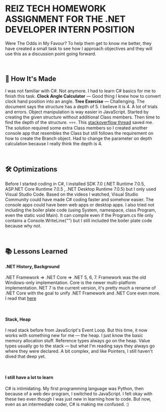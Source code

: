 # REIZ TECH HOMEWORK ASSIGNMENT FOR THE .NET DEVELOPER INTERN POSITION
Were The Odds in My Favour?
To help them get to know me better, they have created a small task to see how I approach objectives and they will use this as a discussion point going forward.

<br>

## 🧰 How It's Made
I was not familiar with C#. Not anymore.
I had to learn C# basics for me to finish this task.
**Clock Angle Calculator** — Good thing I knew how to convert clock hand position into an angle.
**Tree Exercise** — Challenging. The document says the structure has a depth of 5. I believe it is 4. A lot of trials and errors. Object manipulation is way easier in JavaScript. Started by creating the given structure without additional Class members. Then time to find the depth of the structure. 💀💀💀.
This [stackoverflow thread](https://stackoverflow.com/questions/43119860/finding-non-binary-tree-depth) saved me. The solution required some extra Class members so I created another console app that resembles the Class but still follows the requirement on how to create the Branch object. Had to change the parameter on depth calculation because I really think the depth is 4.

<br>

## 🛠 Optimizations
Before I started coding in C#, I installed SDK 7.0 (.NET Runtime 7.0.5, ASP.NET Core Runtime 7.0.5
, .NET Desktop Runtime 7.0.5) but I only used Visual Studio Code. Based on the videos I watched, Visual Studio Community could have made C# coding faster and somehow easier.
The console apps could have been web apps or desktop apps.
I also tried not including the boiler plate code (using System, namespace, class Program, even the static void Main). It can compile even if the Program.cs file only contains a Console.WriteLine("") but I still included the boiler plate code because why not.

<br>

## 📚 Lessons Learned
#### .NET History, Background

.NET Framework => .NET Core => .NET 5, 6, 7.
Framework was the old Windows-only implementation. Core is the newer multi-platform implementation. NET 7 is the current version, it's pretty much a rename of .NET Core with the goal to unify .NET Framework and .NET Core even more.
I read that [here](https://www.reddit.com/r/csharp/comments/n077sm/whats_the_difference_between_net_asp_net_net_core/)

<br>

#### Stack, Heap

I read stack before from JavaScript's Event Loop. But this time, it now works with something new for me — the heap. I just know the basic memory allocation stuff. Reference types always go on the heap. Value types usually go to the stack — but what I'm reading says they always go where they were declared. A bit complex, and like Pointers, I still haven't dived that deep yet.

<br>

#### I still have a lot to learn

C# is intimidating. My first programming language was Python, then because of a web dev program, I switched to JavaScript. I felt okay with these two even though I was just new in learning how to code. But now, even as an intermediate coder, C# is making me confused. :)